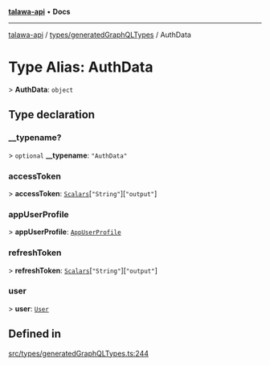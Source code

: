 [**talawa-api**](../../../README.md) • **Docs**

***

[talawa-api](../../../modules.md) / [types/generatedGraphQLTypes](../README.md) / AuthData

# Type Alias: AuthData

\> **AuthData**: `object`

## Type declaration

### \_\_typename?

\> `optional` **\_\_typename**: `"AuthData"`

### accessToken

\> **accessToken**: [`Scalars`](Scalars.md)\[`"String"`\]\[`"output"`\]

### appUserProfile

\> **appUserProfile**: [`AppUserProfile`](AppUserProfile.md)

### refreshToken

\> **refreshToken**: [`Scalars`](Scalars.md)\[`"String"`\]\[`"output"`\]

### user

\> **user**: [`User`](User.md)

## Defined in

[src/types/generatedGraphQLTypes.ts:244](https://github.com/PalisadoesFoundation/talawa-api/blob/f9e8275b1ddff2d3edcec79ee3b37c07998f6cc3/src/types/generatedGraphQLTypes.ts#L244)
